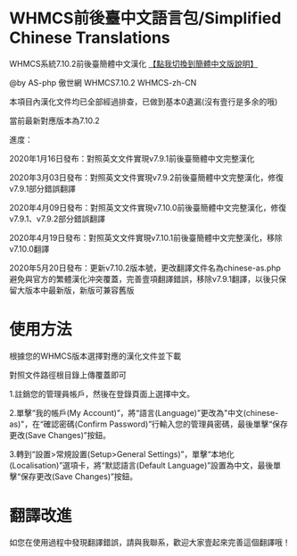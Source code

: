 # WHMCS前後臺中文語言包/Simplified Chinese Translations
WHMCS系統7.10.2前後臺簡體中文漢化 [【點我切換到簡體中文版說明】](https://github.com/AS-php/WHMCS-zh-CN/README.md)

@by AS-php 傲世網 WHMCS7.10.2 WHMCS-zh-CN

本項目內漢化文件均已全部經過排查，已做到基本0遺漏(沒有壹行是多余的哦)

當前最新對應版本為7.10.2

進度：

2020年1月16日發布：對照英文文件實現v7.9.1前後臺簡體中文完整漢化

2020年3月03日發布：對照英文文件實現v7.9.2前後臺簡體中文完整漢化，修復v7.9.1部分錯誤翻譯

2020年4月09日發布：對照英文文件實現v7.10.0前後臺簡體中文完整漢化，修復v7.9.1、v7.9.2部分錯誤翻譯

2020年4月19日發布：對照英文文件實現v7.10.1前後臺簡體中文完整漢化，移除v7.10.0翻譯

2020年5月20日發布：更新v7.10.2版本號，更改翻譯文件名為chinese-as.php 避免與官方的繁體漢化沖突覆蓋，完善壹項翻譯錯誤，移除v7.9.1翻譯，以後只保留大版本中最新版，新版可兼容舊版

# 使用方法
根據您的WHMCS版本選擇對應的漢化文件並下載

對照文件路徑根目錄上傳覆蓋即可

1.註銷您的管理員帳戶，然後在登錄頁面上選擇中文。

2.單擊“我的帳戶(My Account)”，將“語言(Language)”更改為"中文(chinese-as)"，在“確認密碼(Confirm Password)”行輸入您的管理員密碼，最後單擊“保存更改(Save Changes)”按鈕。

3.轉到“設置>常規設置(Setup>General Settings)”，單擊“本地化(Localisation)”選項卡，將“默認語言(Default Language)”設置為中文，最後單擊“保存更改(Save Changes)”按鈕。

# 翻譯改進
如您在使用過程中發現翻譯錯誤，請與我聯系，歡迎大家壹起來完善這個翻譯哦！